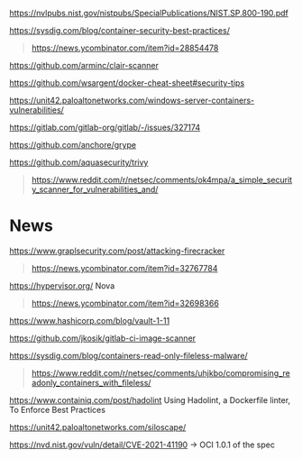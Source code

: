 https://nvlpubs.nist.gov/nistpubs/SpecialPublications/NIST.SP.800-190.pdf

https://sysdig.com/blog/container-security-best-practices/
> https://news.ycombinator.com/item?id=28854478

https://github.com/arminc/clair-scanner

https://github.com/wsargent/docker-cheat-sheet#security-tips

https://unit42.paloaltonetworks.com/windows-server-containers-vulnerabilities/

https://gitlab.com/gitlab-org/gitlab/-/issues/327174

https://github.com/anchore/grype

https://github.com/aquasecurity/trivy
> https://www.reddit.com/r/netsec/comments/ok4mpa/a_simple_security_scanner_for_vulnerabilities_and/

# News
https://www.graplsecurity.com/post/attacking-firecracker
> https://news.ycombinator.com/item?id=32767784

https://hypervisor.org/ Nova
> https://news.ycombinator.com/item?id=32698366

https://www.hashicorp.com/blog/vault-1-11

https://github.com/jkosik/gitlab-ci-image-scanner

https://sysdig.com/blog/containers-read-only-fileless-malware/
> https://www.reddit.com/r/netsec/comments/uhjkbo/compromising_readonly_containers_with_fileless/

https://www.containiq.com/post/hadolint Using Hadolint, a Dockerfile linter, To Enforce Best Practices

https://unit42.paloaltonetworks.com/siloscape/

https://nvd.nist.gov/vuln/detail/CVE-2021-41190 -> OCI 1.0.1 of the spec

